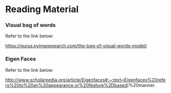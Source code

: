 # Reading Material

### Visual bag of words

Refer to the link below:

https://gurus.pyimagesearch.com/the-bag-of-visual-words-model/

### Eigen Faces

Refer to the link below:

http://www.scholarpedia.org/article/Eigenfaces#:~:text=Eigenfaces%20refers%20to%20an%20appearance,or%20feature%2Dbased)%20manner.

